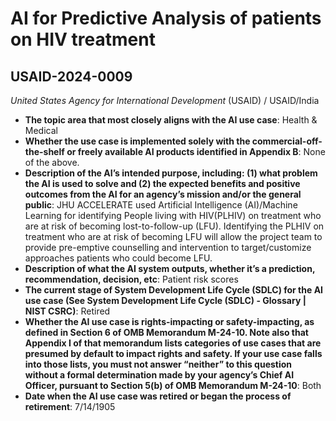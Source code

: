# AI for Predictive Analysis of patients on HIV treatment
## USAID-2024-0009
_United States Agency for International Development_ (USAID) / USAID/India


+ **The topic area that most closely aligns with the AI use case**: Health & Medical
+ **Whether the use case is implemented solely with the commercial-off-the-shelf or freely available AI products identified in Appendix B**: None of the above.
+ **Description of the AI’s intended purpose, including: (1) what problem the AI is used to solve and (2) the expected benefits and positive outcomes from the AI for an agency’s mission and/or the general public**: JHU ACCELERATE used Artificial Intelligence (AI)/Machine Learning for identifying People living with HIV(PLHIV) on treatment who are at risk of becoming lost-to-follow-up (LFU). Identifying the PLHIV on treatment who are at risk of becoming LFU will allow the project team to provide pre-emptive counselling and intervention to target/customize approaches patients who could become LFU.
+ **Description of what the AI system outputs, whether it’s a prediction, recommendation, decision, etc**: Patient risk scores
+ **The current stage of System Development Life Cycle (SDLC) for the AI use case (See System Development Life Cycle (SDLC) - Glossary | NIST CSRC)**: Retired
+ **Whether the AI use case is rights-impacting or safety-impacting, as defined in Section 6 of OMB Memorandum M-24-10. Note also that Appendix I of that memorandum lists categories of use cases that are presumed by default to impact rights and safety. If your use case falls into those lists, you must not answer “neither” to this question without a formal determination made by your agency’s Chief AI Officer, pursuant to Section 5(b) of OMB Memorandum M-24-10**: Both
+ **Date when the AI use case was retired or began the process of retirement**: 7/14/1905